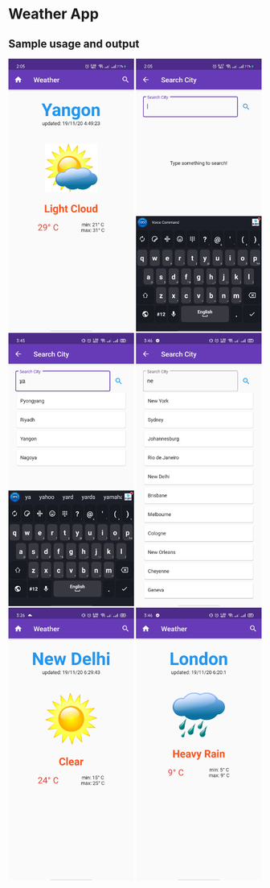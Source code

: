 # Weather App

## Sample usage and output

<img src="output_images/p1.jpg" alt="image" width="250"/> <img src="output_images/p2.jpg" alt="image" width="250"/> <img src="output_images/p3.jpg" alt="image" width="250"/> <img src="output_images/p4.jpg" alt="image" width="250"/> <img src="output_images/p5.jpg" alt="image" width="250"/> <img src="output_images/p6.jpg" alt="image" width="250"/>
